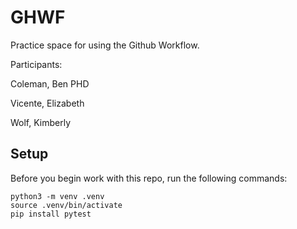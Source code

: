 
# GHWF

Practice space for using the Github Workflow.

Participants:

Coleman, Ben PHD

Vicente, Elizabeth 

Wolf, Kimberly


## Setup

Before you begin work with this repo, run the following commands:

```
python3 -m venv .venv
source .venv/bin/activate
pip install pytest
```
